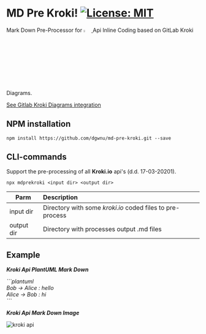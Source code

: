 # MD Pre Kroki! [![License: MIT](https://img.shields.io/badge/License-MIT-yellow.svg)](LICENSE)

<p>
Mark Down Pre-Processor for 
<a href="https://kroki.io/">
    <img 
        src="https://kroki.io/assets/logo.svg" 
        width="4%"
    />
</a>
 Api Inline Coding based on GitLab Kroki Diagrams.  
</p>

[See Gitlab Kroki Diagrams integration](https://docs.gitlab.com/ee/administration/integration/kroki.html)

## NPM installation

````
npm install https://github.com/dgwnu/md-pre-kroki.git --save
````

## CLI-commands

Support the pre-processing of all **Kroki.io** api's (d.d. 17-03-20201).



````
npx mdprekroki <input dir> <output dir>
````

| Parm | Description |
|---------|:------------|
| input dir | Directory with some *kroki.io* coded files to pre-process |
| output dir | Directory with processes output .md files |

## Example

___Kroki Api PlantUML Mark Down___
<p><i>```plantuml</br>
Bob -> Alice : hello</br>
Alice -> Bob : hi</br>
```</i></p>

___Kroki Api Mark Down Image___

![kroki api](https://kroki.io/plantuml/svg/eNpzyk9S0LVTcMzJTE5VsFLISM3JyeeC8IDCTkBZoGAmANl1Cxw= "kroki.io")
